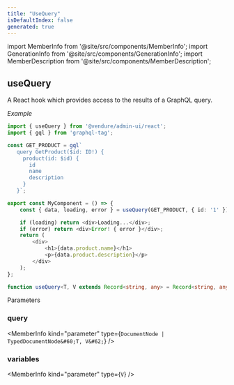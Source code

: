 ```yaml
---
title: "UseQuery"
isDefaultIndex: false
generated: true
---
```

<!-- This file was generated from the Vendure source. Do not modify. Instead, re-run the "docs:build" script -->
import MemberInfo from '@site/src/components/MemberInfo';
import GenerationInfo from '@site/src/components/GenerationInfo';
import MemberDescription from '@site/src/components/MemberDescription';


## useQuery

<GenerationInfo sourceFile="packages/admin-ui/src/lib/react/src/react-hooks/use-query.ts" sourceLine="43" packageName="@vendure/admin-ui" />

A React hook which provides access to the results of a GraphQL query.

*Example*

```ts
import { useQuery } from '@vendure/admin-ui/react';
import { gql } from 'graphql-tag';

const GET_PRODUCT = gql`
   query GetProduct($id: ID!) {
     product(id: $id) {
       id
       name
       description
     }
   }`;

export const MyComponent = () => {
    const { data, loading, error } = useQuery(GET_PRODUCT, { id: '1' });

    if (loading) return <div>Loading...</div>;
    if (error) return <div>Error! { error }</div>;
    return (
        <div>
            <h1>{data.product.name}</h1>
            <p>{data.product.description}</p>
        </div>
    );
};
```

```ts title="Signature"
function useQuery<T, V extends Record<string, any> = Record<string, any>>(query: DocumentNode | TypedDocumentNode<T, V>, variables?: V): void
```
Parameters

### query

<MemberInfo kind="parameter" type={`DocumentNode | TypedDocumentNode&#60;T, V&#62;`} />

### variables

<MemberInfo kind="parameter" type={`V`} />

